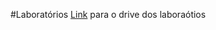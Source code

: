 #Laboratórios
[Link](https://drive.google.com/drive/u/1/folders/1lv7eQPsZ1vnl9SGjPLstiC2o9Z05JG9w) para o drive dos laboraótios
